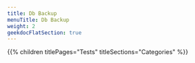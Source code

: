```yaml
---
title: Db Backup
menuTitle: Db Backup
weight: 2 
geekdocFlatSection: true
---
```


{{% children titlePages="Tests" titleSections="Categories" %}}
